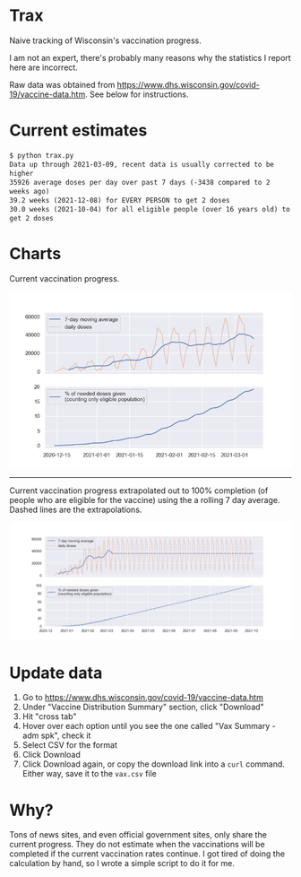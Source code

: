 # Trax

Naive tracking of Wisconsin's vaccination progress.

I am not an expert, there's probably many reasons why the statistics I report here are incorrect.

Raw data was obtained from https://www.dhs.wisconsin.gov/covid-19/vaccine-data.htm. See below for instructions.

# Current estimates

```
$ python trax.py
Data up through 2021-03-09, recent data is usually corrected to be higher
35926 average doses per day over past 7 days (-3438 compared to 2 weeks ago)
39.2 weeks (2021-12-08) for EVERY PERSON to get 2 doses
30.0 weeks (2021-10-04) for all eligible people (over 16 years old) to get 2 doses
```

# Charts

Current vaccination progress.

![current vaccination progress](./imgs/curr.png)

---

Current vaccination progress extrapolated out to 100% completion (of people who are eligible for the vaccine) using the a rolling 7 day average. Dashed lines are the extrapolations.

![extrapolated vaccination progress](./imgs/extrapolated.png)

# Update data

1. Go to https://www.dhs.wisconsin.gov/covid-19/vaccine-data.htm
2. Under "Vaccine Distribution Summary" section, click "Download"
3. Hit "cross tab"
4. Hover over each option until you see the one called "Vax Summary - adm spk", check it
5. Select CSV for the format
6. Click Download
7. Click Download again, or copy the download link into a `curl` command. Either way, save it to the `vax.csv` file

# Why?

Tons of news sites, and even official government sites, only share the current progress. They do not estimate when the vaccinations will be completed if the current vaccination rates continue. I got tired of doing the calculation by hand, so I wrote a simple script to do it for me.

